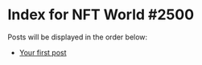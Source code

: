 # Index for NFT World #2500
Posts will be displayed in the order below:

- [Your first post](./001-first.md)

